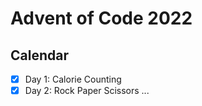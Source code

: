 # Advent of Code 2022

## Calendar

- [x] Day 1: Calorie Counting
- [x] Day 2: Rock Paper Scissors
...
